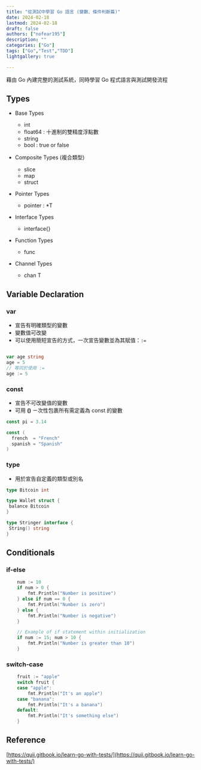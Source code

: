 ```yaml
---
title: "從測試中學習 Go 語言 (變數、條件判斷篇)"
date: 2024-02-18
lastmod: 2024-02-18
draft: false
authors: ["nofear195"]
description: ""
categories: ["Go"]
tags: ["Go","Test","TDD"]
lightgallery: true

---
```


藉由 Go 內建完整的測試系統，同時學習 Go 程式語言與測試開發流程

<!--more-->

## Types

- Base Types
  - int
  - float64 : 十進制的雙精度浮點數
  - string
  - bool : true or false

- Composite Types (複合類型)
  - slice
  - map
  - struct

- Pointer Types
  - pointer : *T

- Interface Types
  - interface{}

- Function Types
  - func

- Channel Types
  - chan T

## Variable Declaration

### var

- 宣告有明確類型的變數
- 變數值可改變
- 可以使用簡短宣告的方式，一次宣告變數並為其賦值：```:=```

```go

var age string
age = 5
// 等同於使用 := 
age := 5

```

### const

- 宣告不可改變值的變數
- 可用 **()** ㄧ次性包裹所有需定義為 const 的變數

```go
const pi = 3.14

const (
  french  = "French"
  spanish = "Spanish"
)
```

### type

- 用於宣告自定義的類型或別名

```go
type Bitcoin int

type Wallet struct {
 balance Bitcoin
}

type Stringer interface {
 String() string
}

```

## Conditionals

### if-else

```go
    num := 10
    if num > 0 {
        fmt.Println("Number is positive")
    } else if num == 0 {
        fmt.Println("Number is zero")
    } else {
        fmt.Println("Number is negative")
    }

    // Example of if statement within initialization
    if num := 15; num > 10 {
        fmt.Println("Number is greater than 10")
    }
```

### switch-case

```go
    fruit := "apple"
    switch fruit {
    case "apple":
        fmt.Println("It's an apple")
    case "banana":
        fmt.Println("It's a banana")
    default:
        fmt.Println("It's something else")
    }

```

## Reference

[https://quii.gitbook.io/learn-go-with-tests/](https://quii.gitbook.io/learn-go-with-tests/)
